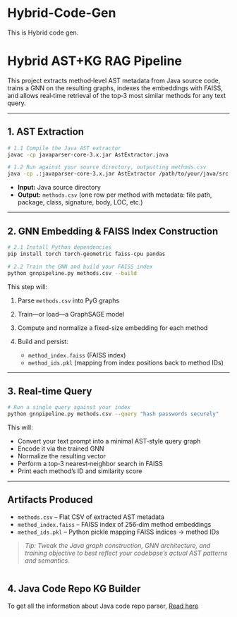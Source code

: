 # Hybrid-Code-Gen

This is Hybrid code gen.

# Hybrid AST+KG RAG Pipeline

This project extracts method‑level AST metadata from Java source code, trains a GNN on the resulting graphs, indexes the embeddings with FAISS, and allows real‑time retrieval of the top‑3 most similar methods for any text query.

---

## 1. AST Extraction

```bash
# 1.1 Compile the Java AST extractor
javac -cp javaparser-core-3.x.jar AstExtractor.java

# 1.2 Run against your source directory, outputting methods.csv
java -cp .:javaparser-core-3.x.jar AstExtractor /path/to/your/java/src methods.csv
```

- **Input:** Java source directory
- **Output:** `methods.csv` (one row per method with metadata: file path, package, class, signature, body, LOC, etc.)

---

## 2. GNN Embedding & FAISS Index Construction

```bash
# 2.1 Install Python dependencies
pip install torch torch-geometric faiss-cpu pandas

# 2.2 Train the GNN and build your FAISS index
python gnnpipeline.py methods.csv --build
```

This step will:

1. Parse `methods.csv` into PyG graphs
2. Train—or load—a GraphSAGE model
3. Compute and normalize a fixed-size embedding for each method
4. Build and persist:

   - `method_index.faiss` (FAISS index)
   - `method_ids.pkl` (mapping from index positions back to method IDs)

---

## 3. Real‑time Query

```bash
# Run a single query against your index
python gnnpipeline.py methods.csv --query "hash passwords securely"
```

This will:

- Convert your text prompt into a minimal AST‑style query graph
- Encode it via the trained GNN
- Normalize the resulting vector
- Perform a top‑3 nearest‑neighbor search in FAISS
- Print each method’s ID and similarity score

---

## Artifacts Produced

- `methods.csv` – Flat CSV of extracted AST metadata
- `method_index.faiss` – FAISS index of 256‑dim method embeddings
- `method_ids.pkl` – Python pickle mapping FAISS indices → method IDs

> _Tip: Tweak the Java graph construction, GNN architecture, and training objective to best reflect your codebase’s actual AST patterns and semantics._

```

```

## 4. Java Code Repo KG Builder

To get all the information about Java code repo parser, [Read here](javarepoparser/README.md)
